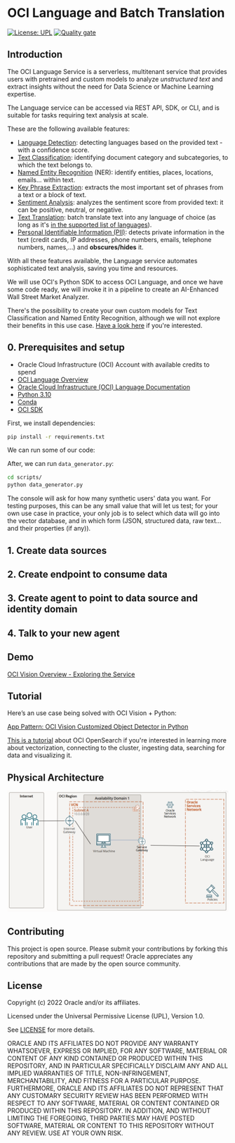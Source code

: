 # OCI Language and Batch Translation 

[![License: UPL](https://img.shields.io/badge/license-UPL-green)](https://img.shields.io/badge/license-UPL-green) [![Quality gate](https://sonarcloud.io/api/project_badges/quality_gate?project=oracle-devrel_oci-language-translation)](https://sonarcloud.io/dashboard?id=oracle-devrel_oci-language-translation)

## Introduction

The OCI Language Service is a serverless, multitenant service that provides users with pretrained and custom models to analyze *unstructured text* and extract insights without the need for Data Science or Machine Learning expertise.

The Language service can be accessed via REST API, SDK, or  CLI, and is suitable for tasks requiring text analysis at scale.

These are the following available features:

- [Language Detection](https://docs.oracle.com/en-us/iaas/language/using/lang-detect.htm#lang-detect): detecting languages based on the provided text - with a confidence score.
- [Text Classification](https://docs.oracle.com/en-us/iaas/language/using/ner.htm#ner): identifying document category and subcategories, to which the text belongs to.
- [Named Entity Recognition](https://docs.oracle.com/en-us/iaas/language/using/ner.htm#ner) (NER): identify entities, places, locations, emails... within text.
- [Key Phrase Extraction](https://docs.oracle.com/en-us/iaas/language/using/key_ref.htm#key_ref): extracts the most important set of phrases from a text or a block of text.
- [Sentiment Analysis](https://docs.oracle.com/en-us/iaas/language/using/sentment.htm#sentiment): analyzes the sentiment score from provided text: it can be positive, neutral, or negative.
- [Text Translation](https://docs.oracle.com/en-us/iaas/language/using/translate-text.htm): batch translate text into any language of choice (as long as it's [in the supported list of languages](https://docs.oracle.com/en-us/iaas/language/using/translate-text.htm)).
- [Personal Identifiable Information (PII)](https://docs.oracle.com/en-us/iaas/language/using/pii.htm#translate): detects private information in the text (credit cards, IP addresses, phone numbers, emails, telephone numbers, names,...) and **obscures/hides** it.

With all these features available, the Language service automates sophisticated text analysis, saving you time and resources.

We will use OCI's Python SDK to access OCI Language, and once we have some code ready, we will invoke it in a pipeline to create an AI-Enhanced Wall Street Market Analyzer.

There's the possibility to create your own custom models for Text Classification and Named Entity Recognition, although we will not explore their benefits in this use case. [Have a look here](https://docs.oracle.com/en-us/iaas/language/using/custom-models.htm#custom-models) if you're interested.

## 0. Prerequisites and setup

- Oracle Cloud Infrastructure (OCI) Account with available credits to spend
- [OCI Language Overview](https://docs.oracle.com/en-us/iaas/language/using/overview.htm#language)
- [Oracle Cloud Infrastructure (OCI) Language Documentation](https://docs.oracle.com/en-us/iaas/language/using/home.htm)
- [Python 3.10](https://www.python.org/downloads/release/python-3100/)
- [Conda](https://conda.io/projects/conda/en/latest/user-guide/install/index.html)
- [OCI SDK](https://docs.oracle.com/en-us/iaas/Content/API/Concepts/sdkconfig.htm)

First, we install dependencies:

```bash
pip install -r requirements.txt
```

We can run some of our code: 

After, we can run `data_generator.py`:

```bash
cd scripts/
python data_generator.py
```

The console will ask for how many synthetic users' data you want. For testing purposes, this can be any small value that will let us test; for your own use case in practice, your only job is to select which data will go into the vector database, and in which form (JSON, structured data, raw text... and their properties (if any)).

## 1. Create data sources

## 2. Create endpoint to consume data

## 3. Create agent to point to data source and identity domain

## 4. Talk to your new agent

## Demo

[OCI Vision Overview - Exploring the Service](https://www.youtube.com/watch?v=eyJm7OlaRBk&list=PLPIzp-E1msraY9To-BB-vVzPsK08s4tQD&index=4)

## Tutorial

Here’s an use case being solved with OCI Vision + Python:

[App Pattern: OCI Vision Customized Object Detector in Python](https://www.youtube.com/watch?v=B9EmMkqnoGQ&list=PLPIzp-E1msraY9To-BB-vVzPsK08s4tQD&index=2)

[This is a tutorial](https://docs.oracle.com/en/learn/oci-opensearch/index.html#introduction) about OCI OpenSearch if you're interested in learning more about vectorization, connecting to the cluster, ingesting data, searching for data and visualizing it.

## Physical Architecture

![arch](./img/arch.PNG)

## Contributing

This project is open source. Please submit your contributions by forking this repository and submitting a pull request! Oracle appreciates any contributions that are made by the open source community.

## License

Copyright (c) 2022 Oracle and/or its affiliates.

Licensed under the Universal Permissive License (UPL), Version 1.0.

See [LICENSE](LICENSE) for more details.

ORACLE AND ITS AFFILIATES DO NOT PROVIDE ANY WARRANTY WHATSOEVER, EXPRESS OR IMPLIED, FOR ANY SOFTWARE, MATERIAL OR CONTENT OF ANY KIND CONTAINED OR PRODUCED WITHIN THIS REPOSITORY, AND IN PARTICULAR SPECIFICALLY DISCLAIM ANY AND ALL IMPLIED WARRANTIES OF TITLE, NON-INFRINGEMENT, MERCHANTABILITY, AND FITNESS FOR A PARTICULAR PURPOSE.  FURTHERMORE, ORACLE AND ITS AFFILIATES DO NOT REPRESENT THAT ANY CUSTOMARY SECURITY REVIEW HAS BEEN PERFORMED WITH RESPECT TO ANY SOFTWARE, MATERIAL OR CONTENT CONTAINED OR PRODUCED WITHIN THIS REPOSITORY. IN ADDITION, AND WITHOUT LIMITING THE FOREGOING, THIRD PARTIES MAY HAVE POSTED SOFTWARE, MATERIAL OR CONTENT TO THIS REPOSITORY WITHOUT ANY REVIEW. USE AT YOUR OWN RISK.
